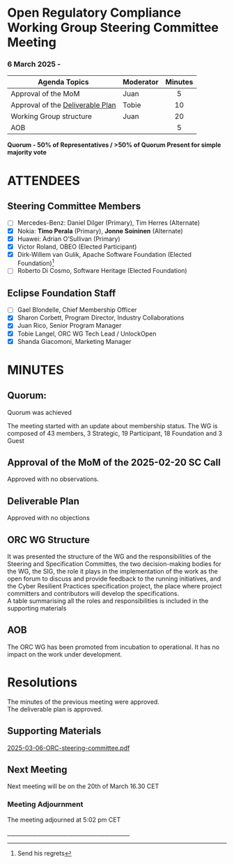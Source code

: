 # **Open Regulatory Compliance Working Group** Steering Committee Meeting

###  6 March 2025 \-

| Agenda Topics | Moderator | Minutes |
| ----- | ----- | :---: |
| Approval of the MoM | Juan | 5 |
| Approval of the [Deliverable Plan](https://github.com/orcwg/orcwg/pull/42/files?short_path=bbf9aab#diff-bbf9aab02370cf238adfadf7cfa6b996c4bfbe9dc148bd55be3c7b884e823f3a) | Tobie | 10 |
| Working Group structure  | Juan | 20 |
| AOB |  | 5 |

**Quorum \- 50% of Representatives / \>50% of Quorum Present for simple majority vote**  
 

# ATTENDEES

## Steering Committee Members

- [ ] Mercedes-Benz:  Daniel Dilger (Primary), Tim Herres (Alternate)  
- [x] Nokia: **Timo Perala** (Primary), **Jonne Soininen** (Alternate)   
- [x] Huawei: Adrian O’Sullivan (Primary)  
- [x] Victor Roland, OBEO (Elected Participant)  
- [x] Dirk-Willem van Gulik, Apache Software Foundation (Elected Foundation)[^1]  
- [ ] Roberto Di Cosmo, Software Heritage (Elected Foundation)

## Eclipse Foundation Staff

- [ ] Gael Blondelle, Chief Membership Officer  
- [x] Sharon Corbett, Program Director, Industry Collaborations  
- [x] Juan Rico, Senior Program Manager  
- [x] Tobie Langel, ORC WG Tech Lead / UnlockOpen  
- [x] Shanda Giacomoni, Marketing Manager

# MINUTES

## Quorum: 

Quorum was achieved

The meeting started with an update about membership status. The WG is composed of 43 members, 3 Strategic, 19 Participant, 18 Foundation and 3 Guest

## Approval of the MoM of the 2025-02-20 SC Call

Approved with no observations.

## Deliverable Plan

Approved with no objections

## ORC WG Structure

It was presented the structure of the WG and the responsibilities of the Steering and Specification Committes, the two decision-making bodies for the WG, the SIG, the role it plays in the implementation of the work as the open forum to discuss and provide feedback to the running initiatives, and the Cyber Resilient Practices specification project, the place where project committers and contributors will develop the specifications.   
A table summarising all the roles and responsibilities is included in the supporting materials 

## AOB

The ORC WG has been promoted from incubation to operational. It has no impact on the work under development. 

# Resolutions

The minutes of the previous meeting were approved.  
The deliverable plan is approved.

## Supporting Materials

[2025-03-06-ORC-steering-committee.pdf](https://drive.google.com/file/d/1-TG2nO2JEa8I8V8VkorqJQYc3jZxB0Tg/view?usp=sharing)

## Next Meeting

Next meeting will be on the 20th of March 16.30 CET

###  **Meeting Adjournment**

The meeting adjourned at 5:02 pm CET

\_\_\_\_\_\_\_\_\_\_\_\_\_\_\_\_\_\_\_\_\_\_\_\_\_\_\_\_\_\_\_\_\_\_\_\_\_\_\_\_\_\_\_\_  


[^1]:  Send his regrets
